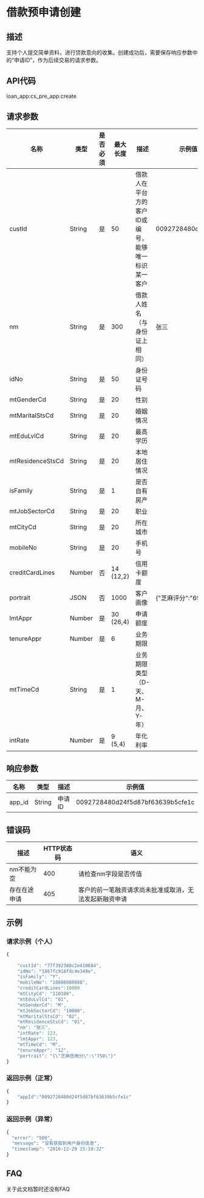 # 借款预申请创建
## 描述
支持个人提交简单资料，进行贷款意向的收集。创建成功后，需要保存响应参数中的“申请ID”，作为后续交易的请求参数。

## API代码
loan\_app:cs_pre_app:create

## 请求参数

| 名称 | 类型 | 是否必须 | 最大长度 | 描述 | 示例值 |
| --- | --- | --- | --- | --- | --- |
| custId | String | 是 | 50 | 借款人在平台方的客户ID或编号，能够唯一标识某一客户 | 0092728480d24f5d8 |
| nm | String | 是 | 300 | 借款人姓名（与身份证上相同） | 张三 |
| idNo | String | 是 | 50 | 身份证号码 |  |
| mtGenderCd | String | 是 | 20 | 性别 |  |
| mtMaritalStsCd | String | 是 | 20 | 婚姻情况 |  |
| mtEduLvlCd | String | 是 | 20 | 最高学历 |  |
| mtResidenceStsCd | String | 是 | 20 | 本地居住情况 |  |
| isFamily | String | 是 | 1 | 是否自有房产 |  |
| mtJobSectorCd | String | 是 | 20 | 职业 |  |
| mtCityCd | String | 是 | 20 | 所在城市 |  |
| mobileNo | String | 是 | 20 | 手机号 |  |
| creditCardLines | Number | 否 |  14 (12,2)| 信用卡额度 |  |
| portrait | JSON | 否 | 1000 | 客户画像 | {"芝麻评分":"698"}|
| lmtAppr | Number | 是 | 30 (26,4)| 申请额度 |  |
| tenureAppr | Number | 是 | 6 | 业务期限 |  |
| mtTimeCd | String | 是 | 1| 业务期限类型（D-天、M-月、Y-年） |  |
| intRate | Number | 是 | 9 (5,4)| 年化利率 ||

## 响应参数
| 名称 | 类型 | 描述 |示例值 |
| --- | --- | --- | --- |
| app_id | String | 申请ID | 0092728480d24f5d87bf63639b5cfe1c |

## 错误码
| 描述 | HTTP状态码 | 语义 |
| --- | --- | --- | 
| nm不能为空 | 400 | 请检查nm字段是否传值 |
| 存在在途申请 | 405 | 客户的前一笔融资请求尚未批准或取消，无法发起新融资申请 |
## 示例
### 请求示例（个人）
```javascript
{
   
    "custId": "77f392388c2e410684", 
    "idNo": "1867fc918fdc4e349e", 
    "isFamily": "Y", 
    "mobileNo": "18888888888", 
    "creditCardLines":10000
    "mtCityCd": "110100", 
    "mtEduLvlCd": "01", 
    "mtGenderCd": "M", 
    "mtJobSectorCd": "10000", 
    "mtMaritalStsCd": "02", 
    "mtResidenceStsCd": "01", 
    "nm": "张三", 
    "intRate": 123, 
    "lmtAppr": 123, 
    "mtTimeCd": "M", 
    "tenureAppr": "12",
    "portrait": "{\"芝麻信用分\":\"750\"}"
}
```
### 返回示例（正常）
```javascript
{
    "appId":"0092728480d24f5d87bf63639b5cfe1c"
}
```

### 返回示例（异常）
```javascript
{
  "error": "500",
  "message": "没有获取到用户身份信息",
  "timestamp": "2016-12-29 15:10:32"
}
```


## FAQ
关于此文档暂时还没有FAQ